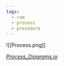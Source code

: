 ```yaml
---
tags:
  - ram
  - process
  - procedure
---
```



![[Process.png]]

[_Process_Diagrams.io_](https://app.diagrams.net/#G1Jg5Ig8ENZuvi2tJrxD1eWuzs35uQDh23#%7B%22pageId%22%3A%22ltZE4AK9F5hzaXkMK7hV%22%7D)
